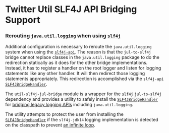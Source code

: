 # Twitter Util SLF4J API Bridging Support

### Rerouting `java.util.logging` when using [`slf4j`](https://www.slf4j.org/)

Additional configuration is necessary to reroute the `java.util.logging` system when using the 
[`slf4j-api`](https://www.slf4j.org/). The reason is that the `jul-to-slf4j` bridge cannot replace 
classes in the `java.util.logging` package to do the redirection statically as it does for the other 
bridge implementations. Instead, it has to register a handler on the root logger and listen for 
logging statements like any other handler. It will then redirect those logging statements 
appropriately. This redirection is accomplished via the `slf4j-api` 
[`SLF4JBridgeHandler`](https://www.slf4j.org/api/org/slf4j/bridge/SLF4JBridgeHandler.html).

The `util-slf4j-jul-bridge` module is a wrapper for the [`slf4j`](https://www.slf4j.org/) 
`jul-to-slf4j` dependency and provides a utility to safely install the 
[`SLF4JBridgeHandler`](https://www.slf4j.org/apidocs/org/slf4j/bridge/SLF4JBridgeHandler.html) 
for [bridging legacy logging APIs](https://www.slf4j.org/legacy.html) including `java.util.logging`.

The utility attempts to protect the user from installing the [`SLF4JBridgeHandler`](https://www.slf4j.org/apidocs/org/slf4j/bridge/SLF4JBridgeHandler.html) 
if the `slf4j-jdk14` logging implementation is detected on the classpath to prevent 
[an infinite loop](https://www.slf4j.org/legacy.html#julRecursion).
